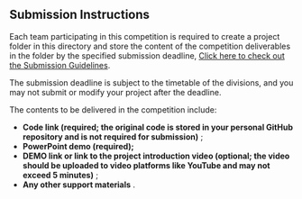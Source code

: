 ## Submission Instructions
  
  Each team participating in this competition is required to create a project folder in this directory and store the content of the competition deliverables in the folder by the specified submission deadline, [Click here to check out the Submission Guidelines](/Developer_Library/Project_Submission_Guidelines.md).
  
  The submission deadline is subject to the timetable of the divisions, and you may not submit or modify your project after the deadline.
  
  The contents to be delivered in the competition include:
  
  - **Code link (required; the original code is stored in your personal GitHub repository and is not required for submission)** ;
  - **PowerPoint demo (required);**
  - **DEMO link or link to the project introduction video (optional; the video should be uploaded to video platforms like YouTube and may not exceed 5 minutes)** ;
  - **Any other support materials** .
